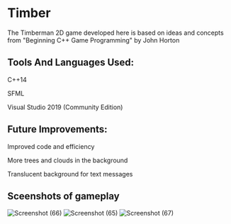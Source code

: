 # Timber
The Timberman 2D game developed here is based on ideas and concepts from "Beginning C++ Game Programming" by John Horton


## Tools And Languages Used:

C++14

SFML

Visual Studio 2019 (Community Edition) 


## Future Improvements:

Improved code and efficiency

More trees and clouds in the background

Translucent background for text messages


## Sceenshots of gameplay

![Screenshot (66)](https://user-images.githubusercontent.com/68809099/145179502-518f1b16-4599-4586-b11d-85ef8fb60e35.png)
![Screenshot (65)](https://user-images.githubusercontent.com/68809099/145179634-3aa104e3-fd42-4a58-aa02-a1130baf1386.png)
![Screenshot (67)](https://user-images.githubusercontent.com/68809099/145180069-4895b130-f041-4d0f-908c-673795e100e8.png)
